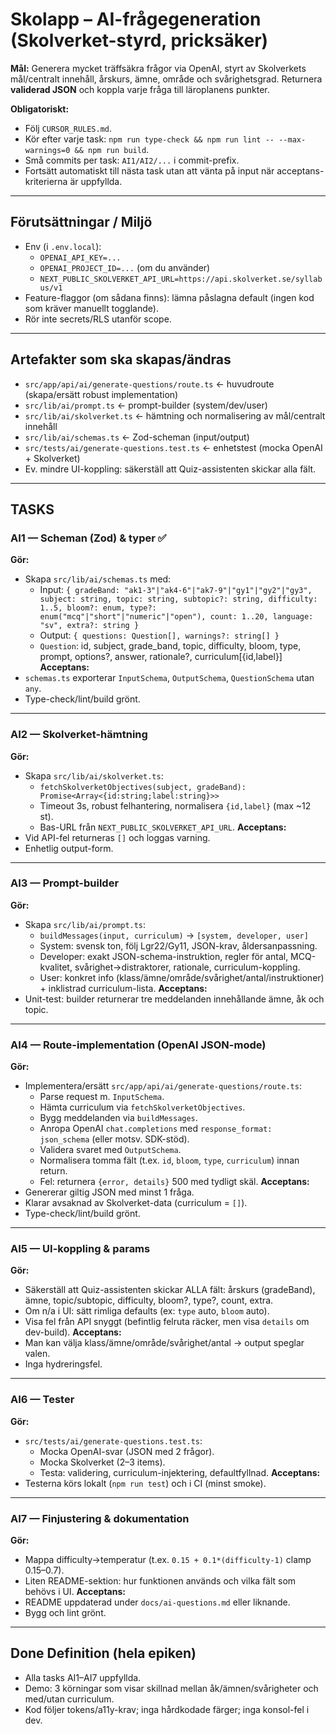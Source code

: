 # Skolapp – AI-frågegeneration (Skolverket-styrd, pricksäker)

**Mål:** Generera mycket träffsäkra frågor via OpenAI, styrt av Skolverkets mål/centralt innehåll, årskurs, ämne, område och svårighetsgrad. Returnera **validerad JSON** och koppla varje fråga till läroplanens punkter.

**Obligatoriskt:**
- Följ `CURSOR_RULES.md`.
- Kör efter varje task: `npm run type-check && npm run lint -- --max-warnings=0 && npm run build`.
- Små commits per task: `AI1/AI2/...` i commit-prefix.
- Fortsätt automatiskt till nästa task utan att vänta på input när acceptans-kriterierna är uppfyllda.

---

## Förutsättningar / Miljö

- Env (i `.env.local`):
  - `OPENAI_API_KEY=...`
  - `OPENAI_PROJECT_ID=...` (om du använder)
  - `NEXT_PUBLIC_SKOLVERKET_API_URL=https://api.skolverket.se/syllabus/v1`
- Feature-flaggor (om sådana finns): lämna påslagna default (ingen kod som kräver manuellt togglande).
- Rör inte secrets/RLS utanför scope.

---

## Artefakter som ska skapas/ändras

- `src/app/api/ai/generate-questions/route.ts`  ← huvudroute (skapa/ersätt robust implementation)
- `src/lib/ai/prompt.ts`                          ← prompt-builder (system/dev/user)
- `src/lib/ai/skolverket.ts`                      ← hämtning och normalisering av mål/centralt innehåll
- `src/lib/ai/schemas.ts`                         ← Zod-scheman (input/output)
- `src/tests/ai/generate-questions.test.ts`       ← enhetstest (mocka OpenAI + Skolverket)
- Ev. mindre UI-koppling: säkerställ att Quiz-assistenten skickar alla fält.

---

## TASKS

### AI1 — Scheman (Zod) & typer ✅
**Gör:**
- Skapa `src/lib/ai/schemas.ts` med:
  - Input: `{ gradeBand: "ak1-3"|"ak4-6"|"ak7-9"|"gy1"|"gy2"|"gy3", subject: string, topic: string, subtopic?: string, difficulty: 1..5, bloom?: enum, type?: enum("mcq"|"short"|"numeric"|"open"), count: 1..20, language: "sv", extra?: string }`
  - Output: `{ questions: Question[], warnings?: string[] }`
  - `Question`: id, subject, grade_band, topic, difficulty, bloom, type, prompt, options?, answer, rationale?, curriculum[{id,label}]
**Acceptans:**
- `schemas.ts` exporterar `InputSchema`, `OutputSchema`, `QuestionSchema` utan `any`.
- Type-check/lint/build grönt.

---

### AI2 — Skolverket-hämtning
**Gör:**
- Skapa `src/lib/ai/skolverket.ts`:
  - `fetchSkolverketObjectives(subject, gradeBand): Promise<Array<{id:string;label:string}>>`
  - Timeout 3s, robust felhantering, normalisera `{id,label}` (max ~12 st).
  - Bas-URL från `NEXT_PUBLIC_SKOLVERKET_API_URL`.
**Acceptans:**
- Vid API-fel returneras `[]` och loggas varning.
- Enhetlig output-form.

---

### AI3 — Prompt-builder
**Gör:**
- Skapa `src/lib/ai/prompt.ts`:
  - `buildMessages(input, curriculum)` → `[system, developer, user]`
  - System: svensk ton, följ Lgr22/Gy11, JSON-krav, åldersanpassning.
  - Developer: exakt JSON-schema-instruktion, regler för antal, MCQ-kvalitet, svårighet→distraktorer, rationale, curriculum-koppling.
  - User: konkret info (klass/ämne/område/svårighet/antal/instruktioner) + inklistrad curriculum-lista.
**Acceptans:**
- Unit-test: builder returnerar tre meddelanden innehållande ämne, åk och topic.

---

### AI4 — Route-implementation (OpenAI JSON-mode)
**Gör:**
- Implementera/ersätt `src/app/api/ai/generate-questions/route.ts`:
  - Parse request m. `InputSchema`.
  - Hämta curriculum via `fetchSkolverketObjectives`.
  - Bygg meddelanden via `buildMessages`.
  - Anropa OpenAI `chat.completions` med `response_format: json_schema` (eller motsv. SDK-stöd).
  - Validera svaret med `OutputSchema`.
  - Normalisera tomma fält (t.ex. `id`, `bloom`, `type`, `curriculum`) innan return.
  - Fel: returnera `{error, details}` 500 med tydligt skäl.
**Acceptans:**
- Genererar giltig JSON med minst 1 fråga.
- Klarar avsaknad av Skolverket-data (curriculum = `[]`).
- Type-check/lint/build grönt.

---

### AI5 — UI-koppling & params
**Gör:**
- Säkerställ att Quiz-assistenten skickar ALLA fält: årskurs (gradeBand), ämne, topic/subtopic, difficulty, bloom?, type?, count, extra.
- Om n/a i UI: sätt rimliga defaults (ex: `type` auto, `bloom` auto).
- Visa fel från API snyggt (befintlig felruta räcker, men visa `details` om dev-build).
**Acceptans:**
- Man kan välja klass/ämne/område/svårighet/antal → output speglar valen.
- Inga hydreringsfel.

---

### AI6 — Tester
**Gör:**
- `src/tests/ai/generate-questions.test.ts`:
  - Mocka OpenAI-svar (JSON med 2 frågor).
  - Mocka Skolverket (2–3 items).
  - Testa: validering, curriculum-injektering, defaultfyllnad.
**Acceptans:**
- Testerna körs lokalt (`npm run test`) och i CI (minst smoke).

---

### AI7 — Finjustering & dokumentation
**Gör:**
- Mappa difficulty→temperatur (t.ex. `0.15 + 0.1*(difficulty-1)` clamp 0.15–0.7).
- Liten README-sektion: hur funktionen används och vilka fält som behövs i UI.
**Acceptans:**
- README uppdaterad under `docs/ai-questions.md` eller liknande.
- Bygg och lint grönt.

---

## Done Definition (hela epiken)
- Alla tasks AI1–AI7 uppfyllda.
- Demo: 3 körningar som visar skillnad mellan åk/ämnen/svårigheter och med/utan curriculum.
- Kod följer tokens/a11y-krav; inga hårdkodade färger; inga konsol-fel i dev.